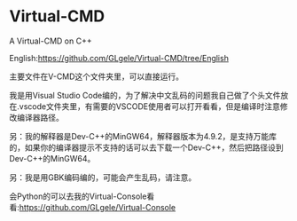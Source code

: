 # Virtual-CMD
 A Virtual-CMD on C++

English:https://github.com/GLgele/Virtual-CMD/tree/English


主要文件在V-CMD这个文件夹里，可以直接运行。

我是用Visual Studio Code编的，为了解决中文乱码的问题我自己做了个头文件放在.vscode文件夹里，有需要的VSCODE使用者可以打开看看，但是编译时注意修改编译器路径。

另：我的解释器是Dev-C++的MinGW64，解释器版本为4.9.2，是支持万能库的，如果你的编译器提示不支持的话可以去下载一个Dev-C++，然后把路径设到Dev-C++的MinGW64。

另：我是用GBK编码编的，可能会产生乱码，请注意。

会Python的可以去我的Virtual-Console看看:https://github.com/GLgele/Virtual-Console
